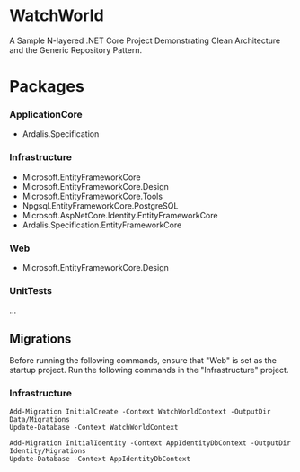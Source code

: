 # WatchWorld
A Sample N-layered .NET Core Project Demonstrating Clean Architecture and the Generic Repository Pattern.

# Packages

### ApplicationCore
- Ardalis.Specification

### Infrastructure
- Microsoft.EntityFrameworkCore
- Microsoft.EntityFrameworkCore.Design    
- Microsoft.EntityFrameworkCore.Tools    
- Npgsql.EntityFrameworkCore.PostgreSQL
- Microsoft.AspNetCore.Identity.EntityFrameworkCore
- Ardalis.Specification.EntityFrameworkCore

### Web
- Microsoft.EntityFrameworkCore.Design  

### UnitTests
...

## Migrations

Before running the following commands, ensure that "Web" is set as the startup project. Run the following commands in the "Infrastructure" project.

### Infrastructure
```
Add-Migration InitialCreate -Context WatchWorldContext -OutputDir Data/Migrations
Update-Database -Context WatchWorldContext

Add-Migration InitialIdentity -Context AppIdentityDbContext -OutputDir Identity/Migrations
Update-Database -Context AppIdentityDbContext
```

